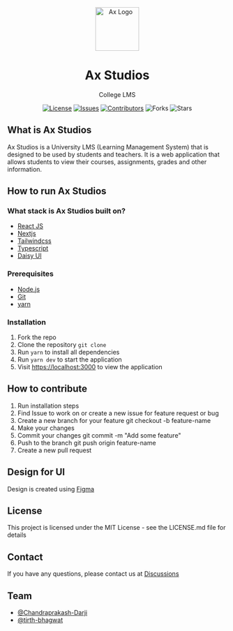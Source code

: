 <div  align="center" >
    <img  src="https://raw.githubusercontent.com/ax-studios/frontend-web/main/public/images/logo.svg"  alt="Ax Logo"  width="100"  height="100"  />     <h1> Ax Studios </h1>
    <p> College LMS </p>

[![License](https://img.shields.io/badge/License-MIT-green.svg)](https://opensource.org/licenses/mit/) [![Issues](https://img.shields.io/github/issues/ax-studios/frontend-web)](https://github.com/ax-studios/frontend-web/issues) [![Contributors](https://img.shields.io/github/contributors/ax-studios/frontend-web)](https://github.com/ax-studios/frontend-web/graphs/contributors) ![Forks](https://img.shields.io/github/forks/ax-studios/frontend-web) ![Stars](https://img.shields.io/github/stars/ax-studios/frontend-web)
</div>

## What is Ax Studios

Ax Studios is a University LMS (Learning Management System) that is designed to be used by students and teachers. It is a web application that allows students to view their courses, assignments, grades and other information.

## How to run Ax Studios

### What stack is Ax Studios built on?

- [React JS](hhttps://reactjs.org/)
- [Nextjs](https://nextjs.org/)
- [Tailwindcss](https://tailwindcss.com/)
- [Typescript](https://www.typescriptlang.org/)
- [Daisy UI](https://daisyui.com/)

### Prerequisites

- [Node.js](https://nodejs.org/en/)
- [Git](https://git-scm.com/)
- [yarn](https://yarnpkg.com/)

### Installation

1. Fork the repo
2. Clone the repository `git clone`
3. Run `yarn` to install all dependencies
4. Run `yarn dev` to start the application
5. Visit <https://localhost:3000> to view the application

## How to contribute

1. Run installation steps
2. Find Issue to work on or create a new issue for feature request or bug
3. Create a new branch for your feature git checkout -b feature-name
4. Make your changes
5. Commit your changes git commit -m "Add some feature"
6. Push to the branch git push origin feature-name
7. Create a new pull request

## Design for UI

Design is created using [Figma](https://www.figma.com/file/M9R185mY2Es6dqzSW0WHBE/dashbaord-ax-studios?node-id=0%3A1)

## License

This project is licensed under the MIT License - see the LICENSE.md file for details

## Contact

If you have any questions, please contact us at [Discussions](https://github.com/ax-studios/frontend-web/discussions)

## Team

- [@Chandraprakash-Darji](https://github.com/Chandraprakash-Darji)
- [@tirth-bhagwat](https://github.com/tirth-bhagwat)
